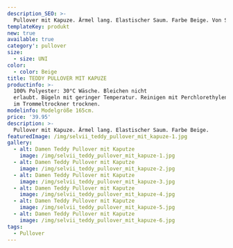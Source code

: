 ```yaml
---
description_SEO: >-
  Pullover mit Kapuze. Ärmel lang. Elastischer Saum. Farbe Beige. Von Selvii.
templateKey: produkt
new: true
available: true
category': pullover
size:
  - size: UNI
color:
  - color: Beige
title: TEDDY PULLOVER MIT KAPUZE
productinfo: >-
  100% Polyester: 30°C Wäsche. Bleichen nicht
  erlaubt. Bügeln mit geringer Temperatur. Reinigen mit Perchlorethylen. Nicht
  im Trommeltrockner trocknen.
modelinfo: Modelgröße 165cm.
price: '39.95'
description: >-
  Pullover mit Kapuze. Ärmel lang. Elastischer Saum. Farbe Beige.
featuredImage: /img/selvii_teddy_pullover_mit_kapuze-1.jpg
gallery:
  - alt: Damen Teddy Pullover mit Kaputze
    image: /img/selvii_teddy_pullover_mit_kapuze-1.jpg
  - alt: Damen Teddy Pullover mit Kaputze
    image: /img/selvii_teddy_pullover_mit_kapuze-2.jpg
  - alt: Damen Teddy Pullover mit Kaputze
    image: /img/selvii_teddy_pullover_mit_kapuze-3.jpg
  - alt: Damen Teddy Pullover mit Kaputze
    image: /img/selvii_teddy_pullover_mit_kapuze-4.jpg
  - alt: Damen Teddy Pullover mit Kaputze
    image: /img/selvii_teddy_pullover_mit_kapuze-5.jpg
  - alt: Damen Teddy Pullover mit Kaputze
    image: /img/selvii_teddy_pullover_mit_kapuze-6.jpg
tags:
  - Pullover
---
```


